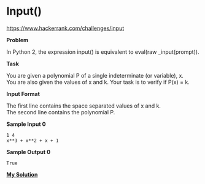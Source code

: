 # Input()

https://www.hackerrank.com/challenges/input

**Problem**

In Python 2, the expression input() is equivalent to eval(raw _input(prompt)).

**Task**

You are given a polynomial P of a single indeterminate (or variable), x.   
You are also given the values of x and k. Your task is to verify if P(x) = k.

**Input Format**

The first line contains the space separated values of x and k.   
The second line contains the polynomial P.

**Sample Input 0**

```
1 4
x**3 + x**2 + x + 1
```

**Sample Output 0**

```
True
```
[**My Solution**](answer.py)
